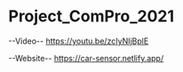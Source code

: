 # Project_ComPro_2021
--Video--
https://youtu.be/zcIyNIjBplE

--Website--
https://car-sensor.netlify.app/
